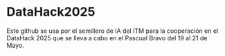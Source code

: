 # DataHack2025
Este github se usa por el semillero de IA del ITM para la cooperación en el DataHack 2025 que se lleva a cabo en el Pascual Bravo del 19 al 21 de Mayo.
